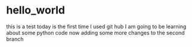 # hello_world
this is a test
today is the first time I used git hub
I am going to be learning about some python code now
adding some more changes to the second branch
